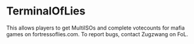 # TerminalOfLies
This allows players to get MultiISOs and complete votecounts for mafia games on fortressoflies.com. To report bugs, contact Zugzwang on FoL.
